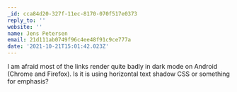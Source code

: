 ```yaml
---
_id: cca84d20-327f-11ec-8170-070f517e0373
reply_to: ''
website: ''
name: Jens Petersen
email: 21d111ab0749f96c4ee48f91c9ce777a
date: '2021-10-21T15:01:42.023Z'
---
```

I am afraid most of the links render quite badly in dark mode on Android (Chrome and Firefox). Is it is using horizontal text shadow CSS or something for emphasis?
